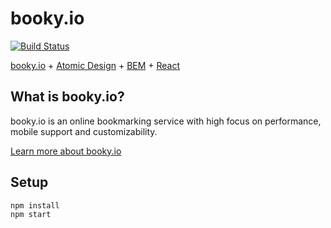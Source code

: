 # booky.io
[![Build Status](https://travis-ci.org/nthiebes/booky.io.svg?branch=master)](https://travis-ci.org/nthiebes/booky.io)

[booky.io](https://booky.io) + [Atomic Design](http://atomicdesign.bradfrost.com/) + [BEM](https://en.bem.info) + [React](https://facebook.github.io/react/)

## What is booky.io?
booky.io is an online bookmarking service with high focus on performance, mobile support and customizability.

[Learn more about booky.io](https://booky.io/about)

## Setup
```
npm install
npm start
```
